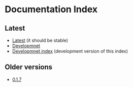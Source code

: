 # Documentation Index

## Latest

- [Latest](https://bitbucket.org/cicci/node-postgres-orm/src/master/doc/Home.md) (it should be stable)
- [Developmnet](https://bitbucket.org/cicci/node-postgres-orm/src/devel/doc/Home.md)
- [Developmnet index](https://bitbucket.org/cicci/node-postgres-orm/src/devel/doc/Index.md) (development version of this index)

## Older versions

- [0.1.7](https://bitbucket.org/cicci/node-postgres-orm/src/c39754027efd7fc2d9663a9458043d13f70b7e12/doc/Home.md)
